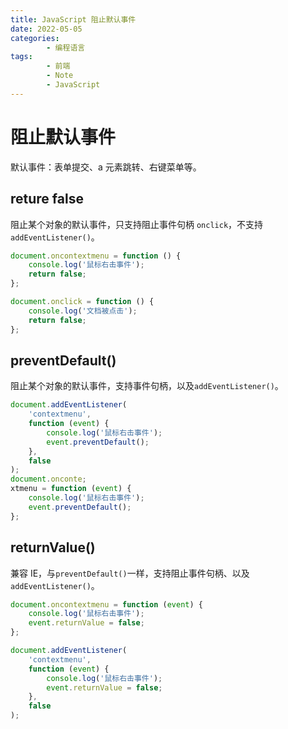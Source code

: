 ```yaml
---
title: JavaScript 阻止默认事件
date: 2022-05-05
categories:
        - 编程语言
tags:
        - 前端
        - Note
        - JavaScript
---
```


# 阻止默认事件

默认事件：表单提交、a 元素跳转、右键菜单等。

## reture false

阻止某个对象的默认事件，只支持阻止事件句柄 `onclick`，不支持`addEventListener()`。

```js
document.oncontextmenu = function () {
	console.log('鼠标右击事件');
	return false;
};

document.onclick = function () {
	console.log('文档被点击');
	return false;
};
```

## preventDefault()

阻止某个对象的默认事件，支持事件句柄，以及`addEventListener()`。

```js
document.addEventListener(
	'contextmenu',
	function (event) {
		console.log('鼠标右击事件');
		event.preventDefault();
	},
	false
);
document.onconte;
xtmenu = function (event) {
	console.log('鼠标右击事件');
	event.preventDefault();
};
```

## returnValue()

兼容 IE，与`preventDefault()`一样，支持阻止事件句柄、以及`addEventListener()`。

```js
document.oncontextmenu = function (event) {
	console.log('鼠标右击事件');
	event.returnValue = false;
};

document.addEventListener(
	'contextmenu',
	function (event) {
		console.log('鼠标右击事件');
		event.returnValue = false;
	},
	false
);
```
